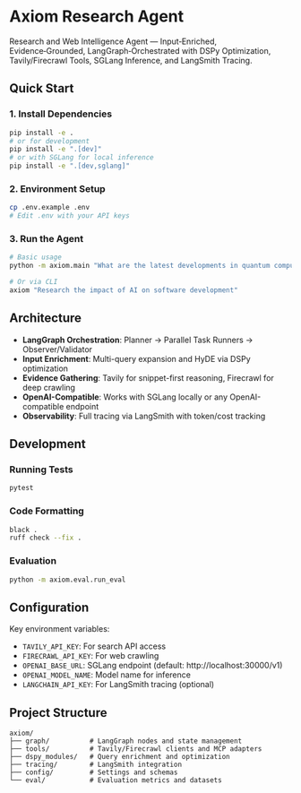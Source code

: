 # Axiom Research Agent

Research and Web Intelligence Agent — Input‑Enriched, Evidence‑Grounded, LangGraph‑Orchestrated with DSPy Optimization, Tavily/Firecrawl Tools, SGLang Inference, and LangSmith Tracing.

## Quick Start

### 1. Install Dependencies
```bash
pip install -e .
# or for development
pip install -e ".[dev]"
# or with SGLang for local inference
pip install -e ".[dev,sglang]"
```

### 2. Environment Setup
```bash
cp .env.example .env
# Edit .env with your API keys
```

### 3. Run the Agent
```bash
# Basic usage
python -m axiom.main "What are the latest developments in quantum computing?"

# Or via CLI
axiom "Research the impact of AI on software development"
```

## Architecture

- **LangGraph Orchestration**: Planner → Parallel Task Runners → Observer/Validator
- **Input Enrichment**: Multi-query expansion and HyDE via DSPy optimization
- **Evidence Gathering**: Tavily for snippet-first reasoning, Firecrawl for deep crawling
- **OpenAI-Compatible**: Works with SGLang locally or any OpenAI-compatible endpoint
- **Observability**: Full tracing via LangSmith with token/cost tracking

## Development

### Running Tests
```bash
pytest
```

### Code Formatting
```bash
black .
ruff check --fix .
```

### Evaluation
```bash
python -m axiom.eval.run_eval
```

## Configuration

Key environment variables:
- `TAVILY_API_KEY`: For search API access
- `FIRECRAWL_API_KEY`: For web crawling
- `OPENAI_BASE_URL`: SGLang endpoint (default: http://localhost:30000/v1)
- `OPENAI_MODEL_NAME`: Model name for inference
- `LANGCHAIN_API_KEY`: For LangSmith tracing (optional)

## Project Structure

```
axiom/
├── graph/          # LangGraph nodes and state management
├── tools/          # Tavily/Firecrawl clients and MCP adapters
├── dspy_modules/   # Query enrichment and optimization
├── tracing/        # LangSmith integration
├── config/         # Settings and schemas
└── eval/           # Evaluation metrics and datasets
```
